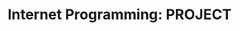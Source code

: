   <h1 align="center">Internet Programming: PROJECT</h1>
  <p align="center"><img src="public/assets/logo.png" width="140"; height="140></p>

`Project Name` &nbsp; **UzCommunity**

  <pre>
    1) U1710044	Ganiev Aziz	17-7
    2) U1710309	Khudayberganov	Yusufjon	17-7
    3) U1710052	Musyaev	Ruslan	17-8
    4) U1710287	Rustamova	Malika	17-8
    5) U1710178	Ibragimova	Makhsudakhon	17-8
    6) U1710147	Tulaganova	Sevinch	17-8
  </pre>
